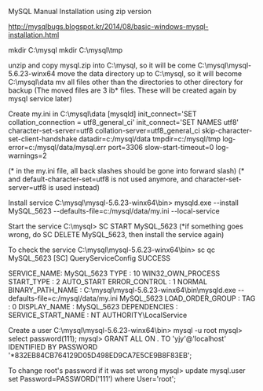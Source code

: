 MySQL Manual Installation using zip version

http://mysqlbugs.blogspot.kr/2014/08/basic-windows-mysql-installation.html

mkdir C:\mysql
mkdir C:\mysql\tmp

unzip and copy mysql.zip into C:\mysql, so it will be come C:\mysql\mysql-5.6.23-winx64
move the data directory up to C:\mysql, so it will become C:\mysql\data
mv all files other than the directories to other directory for backup
(The moved files are 3 ib* files. These will be created again by mysql service later)

Create my.ini in C:\mysql\data
	[mysqld] 
	init_connect='SET collation_connection = utf8_general_ci'
	init_connect='SET NAMES utf8'
	character-set-server=utf8
	collation-server=utf8_general_ci
	skip-character-set-client-handshake
	datadir=c:/mysql/data
	tmpdir=c:/mysql/tmp
	log-error=c:/mysql/data/mysql.err
	port=3306
	slow-start-timeout=0
	log-warnings=2

(* in the my.ini file, all back slashes should be gone into forward slash)
(* and default-character-set=utf8 is not used anymore, and character-set-server=utf8 is used instead)

Install service
C:\mysql\mysql-5.6.23-winx64\bin> mysqld.exe --install MySQL_5623 --defaults-file=c:/mysql/data/my.ini --local-service

Start the service
C:\mysql> SC START MySQL_5623
(*if something goes wrong, do SC DELETE MySQL_5623, then install the service again)

To check the service
C:\mysql\mysql-5.6.23-winx64\bin> sc qc MySQL_5623
[SC] QueryServiceConfig SUCCESS

SERVICE_NAME: MySQL_5623
        TYPE               : 10  WIN32_OWN_PROCESS
        START_TYPE         : 2   AUTO_START
        ERROR_CONTROL      : 1   NORMAL
        BINARY_PATH_NAME   : C:\mysql\mysql-5.6.23-winx64\bin\mysqld.exe --defaults-file=c:/mysql/data/my.ini MySQL_5623
        LOAD_ORDER_GROUP   :
        TAG                : 0
        DISPLAY_NAME       : MySQL_5623
        DEPENDENCIES       :
        SERVICE_START_NAME : NT AUTHORITY\LocalService

Create a user
C:\mysql\mysql-5.6.23-winx64\bin> mysql -u root
mysql> select password(111);
mysql> GRANT ALL ON *.* TO 'yjy'@'localhost' IDENTIFIED BY PASSWORD '*832EB84CB764129D05D498ED9CA7E5CE9B8F83EB';

To change root's password if it was set wrong
mysql> update mysql.user set Password=PASSWORD('111') where User='root';